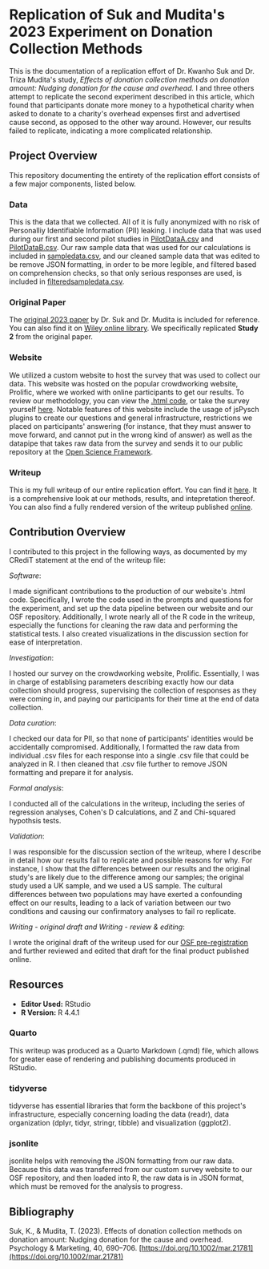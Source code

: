 # Replication of Suk and Mudita's 2023 Experiment on Donation Collection Methods

This is the documentation of a replication effort of Dr. Kwanho Suk and Dr. Triza Mudita's study, *Effects of donation collection methods on donation amount: Nudging donation for the cause and overhead.* I and three others attempt to replicate the second experiment described in this article, which found that participants donate more money to a hypothetical charity when asked to donate to a charity's overhead expenses first and advertised cause second, as opposed to the other way around. However, our results failed to replicate, indicating a more complicated relationship.

## Project Overview

This repository documenting the entirety of the replication effort consists of a few major components, listed below.

### Data

This is the data that we collected. All of it is fully anonymized with no risk of Personalliy Identifiable Information (PII) leaking. I include data that was used during our first and second pilot studies in [PilotDataA.csv](https://github.com/willdemelo/Replication_Study_Suk2023/blob/main/data/PilotDataA.csv) and [PilotDataB.csv](https://github.com/willdemelo/Replication_Study_Suk2023/blob/main/data/PilotDataB.csv). Our raw sample data that was used for our calculations is included in [sampledata.csv](https://github.com/willdemelo/Replication_Study_Suk2023/blob/main/data/sampledata.csv), and our cleaned sample data that was edited to be remove JSON formatting, in order to be more legible, and filtered based on comprehension checks, so that only serious responses are used, is included in [filteredsampledata.csv](https://github.com/willdemelo/Replication_Study_Suk2023/blob/main/data/filteredsampledata.csv).

### Original Paper

The [original 2023 paper](https://github.com/willdemelo/Replication_Study_Suk2023/blob/main/original_paper.pdf) by Dr. Suk and Dr. Mudita is included for reference. You can also find it on [Wiley online library](https://onlinelibrary.wiley.com/doi/abs/10.1002/mar.21781). We specifically replicated **Study 2** from the original paper.

### Website

We utilized a custom website to host the survey that was used to collect our data. This website was hosted on the popular crowdworking website, Prolific, where we worked with online participants to get our results. To review our methodology, you can view the [.html code](https://github.com/willdemelo/Replication_Study_Suk2023/blob/main/website/index.html), or take the survey yourself [here](https://willdemelo.github.io/Replication_Study_Suk2023/website/). Notable features of this website include the usage of jsPysch plugins to create our questions and general infrastructure, restrictions we placed on participants' answering (for instance, that they must answer to move forward, and cannot put in the wrong kind of answer) as well as the datapipe that takes raw data from the survey and sends it to our public repository at the [Open Science Framework](https://osf.io/jzx7e/).

### Writeup

This is my full writeup of our entire replication effort. You can find it [here](https://github.com/willdemelo/Replication_Study_Suk2023/blob/main/writeup.qmd). It is a comprehensive look at our methods, results, and intepretation thereof. You can also find a fully rendered version of the writeup published [online](https://rpubs.com/willdemelo/1253815).

## Contribution Overview

I contributed to this project in the following ways, as documented by my CRediT statement at the end of the writeup file:

*Software*:

I made significant contributions to the production of our website's .html code. Specifically, I wrote the code used in the prompts and questions for the experiment, and set up the data pipeline between our website and our OSF repository. Additionally, I wrote nearly all of the R code in the writeup, especially the functions for cleaning the raw data and performing the statistical tests. I also created visualizations in the discussion section for ease of interpretation.

*Investigation*:

I hosted our survey on the crowdworking website, Prolific. Essentially, I was in charge of establising parameters describing exactly how our data collection should progress, supervising the collection of responses as they were coming in, and paying our participants for their time at the end of data collection.

*Data curation*:

I checked our data for PII, so that none of participants' identities would be accidentally compromised. Additionally, I formatted the raw data from individual .csv files for each response into a single .csv file that could be analyzed in R. I then cleaned that .csv file further to remove JSON formatting and prepare it for analysis.

*Formal analysis*:

I conducted all of the calculations in the writeup, including the series of regression analyses, Cohen's D calculations, and Z and Chi-squared hypothsis tests.

*Validation*:

I was responsible for the discussion section of the writeup, where I describe in detail how our results fail to replicate and possible reasons for why. For instance, I show that the differences between our results and the original study's are likely due to the difference among our samples; the original study used a UK sample, and we used a US sample. The cultural differences between two populations may have exerted a confounding effect on our results, leading to a lack of variation between our two conditions and causing our confirmatory analyses to fail ro replicate.

*Writing - original draft and Writing - review & editing*:

I wrote the original draft of the writeup used for our [OSF pre-registration](https://osf.io/52sfp) and further reviewed and edited that draft for the final product published online.

## Resources
- **Editor Used:** RStudio
- **R Version:** R 4.4.1

### Quarto
  This writeup was produced as a Quarto Markdown (.qmd) file, which allows for greater ease of rendering and publishing documents produced in RStudio.

### tidyverse
  tidyverse has essential libraries that form the backbone of this project's infrastructure, especially concerning loading the data (readr), data organization (dplyr, tidyr, stringr, tibble) and visualization (ggplot2).

### jsonlite
  jsonlite helps with removing the JSON formatting from our raw data. Because this data was transferred from our custom survey website to our OSF repository, and then loaded into R, the raw data is in JSON format, which must be removed for the analysis to progress.

## Bibliography
  Suk, K., & Mudita, T. (2023). Effects of donation collection methods on donation amount: Nudging donation for the cause and overhead. Psychology & Marketing, 40, 690–706. [https://doi.org/10.1002/mar.21781](https://doi.org/10.1002/mar.21781)
